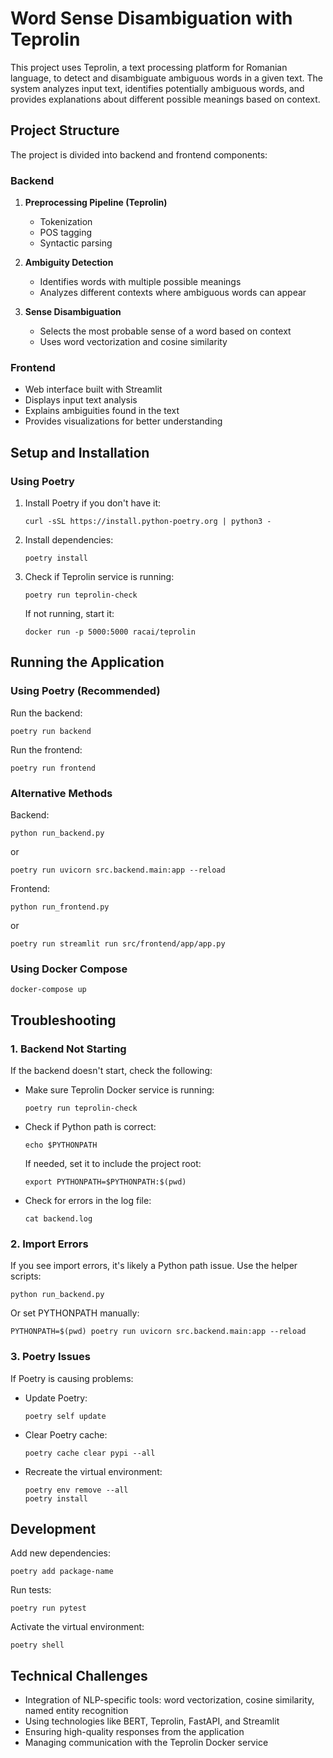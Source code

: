 # Word Sense Disambiguation with Teprolin

This project uses Teprolin, a text processing platform for Romanian language, to detect and disambiguate ambiguous words in a given text. The system analyzes input text, identifies potentially ambiguous words, and provides explanations about different possible meanings based on context.

## Project Structure

The project is divided into backend and frontend components:

### Backend

1. **Preprocessing Pipeline (Teprolin)**
   - Tokenization
   - POS tagging
   - Syntactic parsing

2. **Ambiguity Detection**
   - Identifies words with multiple possible meanings
   - Analyzes different contexts where ambiguous words can appear

3. **Sense Disambiguation**
   - Selects the most probable sense of a word based on context
   - Uses word vectorization and cosine similarity

### Frontend

- Web interface built with Streamlit
- Displays input text analysis
- Explains ambiguities found in the text
- Provides visualizations for better understanding

## Setup and Installation

### Using Poetry

1. Install Poetry if you don't have it:
   ```
   curl -sSL https://install.python-poetry.org | python3 -
   ```

2. Install dependencies:
   ```
   poetry install
   ```

3. Check if Teprolin service is running:
   ```
   poetry run teprolin-check
   ```
   
   If not running, start it:
   ```
   docker run -p 5000:5000 racai/teprolin
   ```

## Running the Application

### Using Poetry (Recommended)

Run the backend:
```
poetry run backend
```

Run the frontend:
```
poetry run frontend
```

### Alternative Methods

Backend:
```
python run_backend.py
```
or
```
poetry run uvicorn src.backend.main:app --reload
```

Frontend:
```
python run_frontend.py
```
or
```
poetry run streamlit run src/frontend/app/app.py
```

### Using Docker Compose

```
docker-compose up
```

## Troubleshooting

### 1. Backend Not Starting

If the backend doesn't start, check the following:

- Make sure Teprolin Docker service is running:
  ```
  poetry run teprolin-check
  ```

- Check if Python path is correct:
  ```
  echo $PYTHONPATH
  ```
  
  If needed, set it to include the project root:
  ```
  export PYTHONPATH=$PYTHONPATH:$(pwd)
  ```

- Check for errors in the log file:
  ```
  cat backend.log
  ```

### 2. Import Errors

If you see import errors, it's likely a Python path issue. Use the helper scripts:
```
python run_backend.py
```

Or set PYTHONPATH manually:
```
PYTHONPATH=$(pwd) poetry run uvicorn src.backend.main:app --reload
```

### 3. Poetry Issues

If Poetry is causing problems:

- Update Poetry:
  ```
  poetry self update
  ```

- Clear Poetry cache:
  ```
  poetry cache clear pypi --all
  ```

- Recreate the virtual environment:
  ```
  poetry env remove --all
  poetry install
  ```

## Development

Add new dependencies:
```
poetry add package-name
```

Run tests:
```
poetry run pytest
```

Activate the virtual environment:
```
poetry shell
```

## Technical Challenges

- Integration of NLP-specific tools: word vectorization, cosine similarity, named entity recognition
- Using technologies like BERT, Teprolin, FastAPI, and Streamlit
- Ensuring high-quality responses from the application
- Managing communication with the Teprolin Docker service 